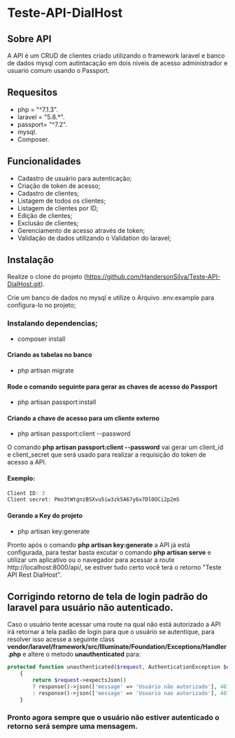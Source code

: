 # Teste-API-DialHost

## Sobre API

A API é um CRUD de clientes criado utilizando o framework laravel e banco de dados mysql com autintacação em dois niveis de acesso administrador e usuario comum usando o Passport.

## Requesitos

-   php = "^7.1.3".
-   laravel = "5.8.\*".
-   passport= "^7.2".
-   mysql.
-   Composer.

## Funcionalidades

-   Cadastro de usuário para autenticação;
-   Criação de token de acesso;
-   Cadastro de clientes;
-   Listagem de todos os clientes;
-   Listagem de clientes por ID;
-   Edição de clientes;
-   Exclusão de clientes;
-   Gerenciamento de acesso através de token;
-   Validação de dados utilizando o Validation do laravel;

## Instalação

Realize o clone do projeto (https://github.com/HandersonSilva/Teste-API-DialHost.git).

Crie um banco de dados no mysql e utilize o Arquivo .env.example para configura-lo no projeto;

### Instalando dependencias;

-   composer install

#### Criando as tabelas no banco

-   php artisan migrate

#### Rode o comando seguinte para gerar as chaves de acesso do Passport

-   php artisan passport:install

#### Criando a chave de acesso para um cliente externo

-   php artisan passport:client --password

O comando **php artisan passport:client --password** vai gerar um client_id e client_secret que será usado para realizar a requisição do token de acesso a API.

#### Exemplo:

```js
Client ID: 3
Client secret: Pmo3tWtgnzBSXvu5iw3zk5A67y6x7Dl0OCi2p2mS
```

#### Gerando a Key do projeto

-   php artisan key:generate

Pronto após o comando **php artisan key:generate** a API já está configurada, para testar basta excutar o comando **php artisan serve** e utilizar um aplicativo ou o navegador para acessar a route http://localhost:8000/api/, se estiver tudo certo você terá o retorno "Teste API Rest DialHost".

## Corrigindo retorno de tela de login padrão do laravel para usuário não autenticado.

Caso o usuário tente acessar uma route na qual não está autorizado a API irá retornar a tela padão de login para que o usuário se autentique, para resolver isso acesse a seguinte class **vendor/laravel/framework/src/Illuminate/Foundation/Exceptions/Handler.php** e altere o metodo **unauthenticated** para:

```php
protected function unauthenticated($request, AuthenticationException $exception)
    {
        return $request->expectsJson()
        ? response()->json(['message' => 'Usuário não autorizado'], 401)
        : response()->json(['message' => 'Usuario nao autorizado'], 401);
    }
```

### Pronto agora sempre que o usuário não estiver autenticado o retorno será sempre uma mensagem.
